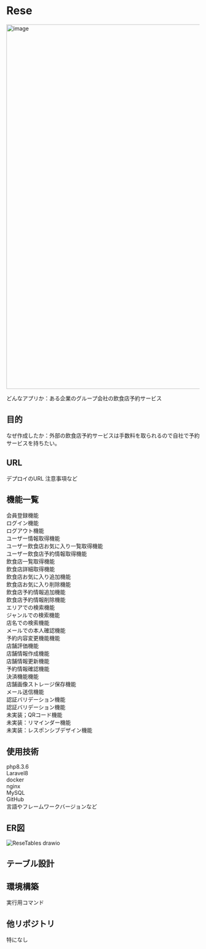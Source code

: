 # Rese
<img width="950" alt="image" src="https://github.com/boreaster21/Rese/assets/155618258/92c62f07-2e48-4aef-9bb6-8f178f8a933a">

どんなアプリか：ある企業のグループ会社の飲食店予約サービス

## 目的
なぜ作成したか：外部の飲食店予約サービスは手数料を取られるので自社で予約サービスを持ちたい。

## URL
デプロイのURL
注意事項など

## 機能一覧
会員登録機能<br>
ログイン機能<br>
ログアウト機能<br>
ユーザー情報取得機能<br>
ユーザー飲食店お気に入り一覧取得機能<br>
ユーザー飲食店予約情報取得機能<br>
飲食店一覧取得機能<br>
飲食店詳細取得機能<br>
飲食店お気に入り追加機能<br>
飲食店お気に入り削除機能<br>
飲食店予約情報追加機能<br>
飲食店予約情報削除機能<br>
エリアでの検索機能<br>
ジャンルでの検索機能<br>
店名での検索機能<br>
メールでの本人確認機能<br>
予約内容変更機能機能<br>
店舗評価機能<br>
店舗情報作成機能<br>
店舗情報更新機能<br>
予約情報確認機能<br>
決済機能機能<br>
店舗画像ストレージ保存機能<br>
メール送信機能<br>
認証バリデーション機能<br>
認証バリデーション機能<br>
未実装；QRコード機能<br>
未実装：リマインダー機能<br>
未実装：レスポンシブデザイン機能<br>

## 使用技術
php8.3.6<br>
Laravel8<br>
docker<br>
nginx<br>
MySQL<br>
GitHub<br>
言語やフレームワークバージョンなど<br>

## ER図
![ReseTables drawio](https://github.com/boreaster21/ReseTest/assets/155618258/35e2eba2-a2b1-4de8-84b1-32c712dd93af)

## テーブル設計

## 環境構築
実行用コマンド

## 他リポジトリ
特になし
